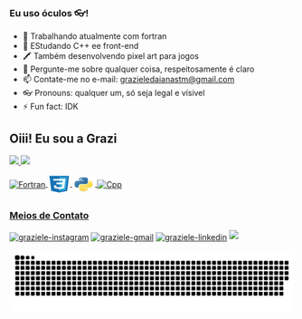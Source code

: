 ### Eu uso óculos 👓!

<!--
**grazuzu/grazuzu** is a ✨ _special_ ✨ repository because its `README.md` (this file) appears on your GitHub profile.
-->
- 🔭 Trabalhando atualmente com fortran
- 🌱 EStudando C++ ee front-end
- 🖍️ Também desenvolvendo pixel art para jogos
- 💬 Pergunte-me sobre qualquer coisa, respeitosamente é claro
- 📫 Contate-me no e-mail: grazieledaianastm@gmail.com
- 👓 Pronouns: qualquer um, só seja legal e vísivel
- ⚡ Fun fact: IDK


## Oiii! Eu sou a Grazi
 <div>
  <a href="https://github.com/grazuzu">
  <img height="180em" src="https://github-readme-stats.vercel.app/api?username=grazuzu&show_icons=true&theme=tokyonight&include_all_commits=true&count_private=true"/>
  <img height="180em" src="https://github-readme-stats.vercel.app/api/top-langs/?username=grazuzu&layout=compact&langs_count=7&theme=tokyonight"/>
</div>
<div style="display: inline_block"><br>
  <img align="center" alt="Fortran" height="30" width="30" src="https://image.flaticon.com/icons/png/512/31/31715.png">
  <img align="center" alt="CSS" height="30" width="40" src="https://raw.githubusercontent.com/devicons/devicon/master/icons/css3/css3-original.svg">
  <img align="center" alt="Python" height="30" width="40" src="https://raw.githubusercontent.com/devicons/devicon/master/icons/python/python-original.svg">
  <img align="center" alt="Cpp" height="30" width="40" src="https://cdn.jsdelivr.net/gh/devicons/devicon/icons/cplusplus/cplusplus-original.svg">
  <!--
<img align="right" alt="Rafa-yoda" src="https://cdn.discordapp.com/attachments/795358919417397249/825430589581688872/hi.gif">
-->
</div>
  
##
### Meios de Contato
<div> 
  <a href="https://instagram.com/grazi_sena_26" target="_blank"><img align="center" alt="graziele-instagram" height="30" width="30"  src="https://img-premium.flaticon.com/png/512/1377/premium/1377231.png?token=exp=1629765877~hmac=4dd664295a44da69260068c612307056" target="_blank"></a>
   <a href="mailto:grazieledaianastm@gmail.com" target="_blank"><img align="center" alt="graziele-gmail" height="40" width="40" src="https://image.flaticon.com/icons/png/512/1782/1782751.png" target="_blank"></a> 
  <a href="https://www.linkedin.com/in/graziele-daiana-sena-de-sousa-1b8411204" target="_blank"><img align="center" alt="graziele-linkedin" height="30" width="40" src="https://image.flaticon.com/icons/png/512/145/145807.png" target="_blank"></a> 
  <a href="http://ForTheBadge.com/images/badges/makes-people-smile.svg)](http://ForTheBadge.com"><img src="http://ForTheBadge.com/images/badges/makes-people-smile.svg)](http://ForTheBadge.com" target="_blank"></a> 
 
![Snake animation](https://github.com/grazuzu/grazuzu/blob/output/github-contribution-grid-snake.svg)
 
</div>


